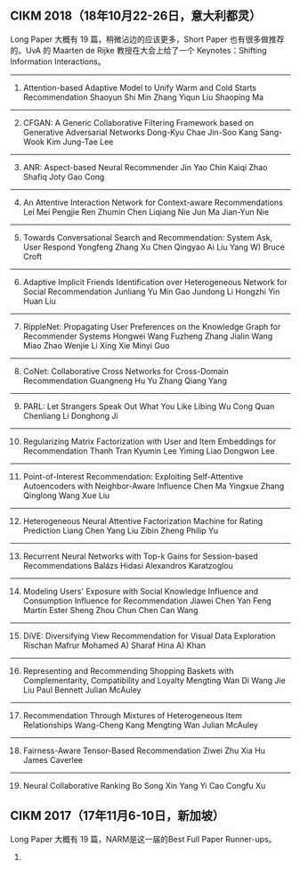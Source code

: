 
## CIKM 2018（18年10月22-26日，意大利都灵）
Long Paper 大概有 19 篇，稍微沾边的应该更多，Short Paper 也有很多做推荐的。UvA 的 Maarten de Rijke 教授在大会上给了一个 Keynotes：Shifting Information Interactions。


---

1) Attention-based Adaptive Model to Unify Warm and Cold Starts Recommendation
Shaoyun Shi Min Zhang Yiqun Liu Shaoping Ma


---

2) CFGAN: A Generic Collaborative Filtering Framework based on Generative Adversarial Networks
Dong-Kyu Chae Jin-Soo Kang Sang-Wook Kim Jung-Tae Lee


---

3) ANR: Aspect-based Neural Recommender
Jin Yao Chin Kaiqi Zhao Shafiq Joty Gao Cong


---

4) An Attentive Interaction Network for Context-aware Recommendations
Lei Mei Pengjie Ren Zhumin Chen Liqiang Nie Jun Ma Jian-Yun Nie


---

5) Towards Conversational Search and Recommendation: System Ask, User Respond
Yongfeng Zhang Xu Chen Qingyao Ai Liu Yang W) Bruce Croft


---

6) Adaptive Implicit Friends Identification over Heterogeneous Network for Social Recommendation
Junliang Yu Min Gao Jundong Li Hongzhi Yin Huan Liu


---

7) RippleNet: Propagating User Preferences on the Knowledge Graph for Recommender Systems
Hongwei Wang Fuzheng Zhang Jialin Wang Miao Zhao Wenjie Li Xing Xie Minyi Guo


---

8) CoNet: Collaborative Cross Networks for Cross-Domain Recommendation
Guangneng Hu Yu Zhang Qiang Yang


---

9) PARL: Let Strangers Speak Out What You Like
Libing Wu Cong Quan Chenliang Li Donghong Ji


---

10) Regularizing Matrix Factorization with User and Item Embeddings for Recommendation
Thanh Tran Kyumin Lee Yiming Liao Dongwon Lee


---

11) Point-of-Interest Recommendation: Exploiting Self-Attentive Autoencoders with Neighbor-Aware Influence
Chen Ma Yingxue Zhang Qinglong Wang Xue Liu


---

12) Heterogeneous Neural Attentive Factorization Machine for Rating Prediction
Liang Chen Yang Liu Zibin Zheng Philip Yu


---

13) Recurrent Neural Networks with Top-k Gains for Session-based Recommendations
Balázs Hidasi Alexandros Karatzoglou


---

14) Modeling Users' Exposure with Social Knowledge Influence and Consumption Influence for Recommendation
Jiawei Chen Yan Feng Martin Ester Sheng Zhou Chun Chen Can Wang


---

15) DiVE: Diversifying View Recommendation for Visual Data Exploration
Rischan Mafrur Mohamed A) Sharaf Hina A) Khan


---

16) Representing and Recommending Shopping Baskets with Complementarity, Compatibility and Loyalty
Mengting Wan Di Wang Jie Liu Paul Bennett Julian McAuley


---

17) Recommendation Through Mixtures of Heterogeneous Item Relationships
Wang-Cheng Kang Mengting Wan Julian McAuley


---

18) Fairness-Aware Tensor-Based Recommendation
Ziwei Zhu Xia Hu James Caverlee


---

19) Neural Collaborative Ranking
Bo Song Xin Yang Yi Cao Congfu Xu

## CIKM 2017（17年11月6-10日，新加坡）
Long Paper 大概有 19 篇，NARM是这一届的Best Full Paper Runner-ups。

1) 
